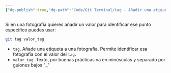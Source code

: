 ```yaml
---
{"dg-publish":true,"dg-path":"Code/Git Terminal/tag - Añadir una etiqueta a una fotografía en Git.md","permalink":"/code/git-terminal/tag-anadir-una-etiqueta-a-una-fotografia-en-git/","created":"2024-03-27T19:39","updated":"2024-03-27T20:17"}
---
```


Si en una fotografía quieres añadir un valor para identificar ese punto específico puedes usar:
```bash
git tag valor_tag
```
- `tag`. Añade una etiqueta a una fotografía. Permite identificar esa fotografía con el valor del `tag`.
- `valor_tag`. Texto, por buenas prácticas va en minúsculas y separado por guiones bajos "_"